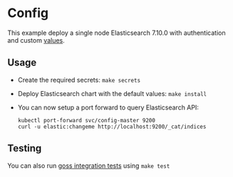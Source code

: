 # Config

This example deploy a single node Elasticsearch 7.10.0 with authentication and
custom [values][].


## Usage

* Create the required secrets: `make secrets`

* Deploy Elasticsearch chart with the default values: `make install`

* You can now setup a port forward to query Elasticsearch API:

  ```
  kubectl port-forward svc/config-master 9200
  curl -u elastic:changeme http://localhost:9200/_cat/indices
  ```


## Testing

You can also run [goss integration tests][] using `make test`


[goss integration tests]: https://github.com/elastic/helm-charts/tree/7.10/elasticsearch/examples/config/test/goss.yaml
[values]: https://github.com/elastic/helm-charts/tree/7.10/elasticsearch/examples/config/values.yaml
